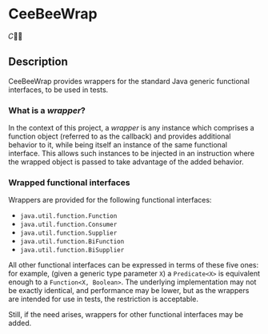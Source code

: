 # CeeBeeWrap

𝐶🐝🌯

## Description

CeeBeeWrap provides wrappers for the standard Java generic functional
interfaces, to be used in tests.

### What is a *wrapper*?

In the context of this project, a *wrapper* is any instance which comprises a
function object (referred to as the callback) and provides additional behavior
to it, while being itself an instance of the same functional interface. This
allows such instances to be injected in an instruction where the wrapped object
is passed to take advantage of the added behavior.

### Wrapped functional interfaces

Wrappers are provided for the following functional interfaces:

* `java.util.function.Function`
* `java.util.function.Consumer`
* `java.util.function.Supplier`
* `java.util.function.BiFunction`
* `java.util.function.BiSupplier`

All other functional interfaces can be expressed in terms of these five ones:
for example, (given a generic type parameter `X`) a `Predicate<X>` is
equivalent enough to a `Function<X, Boolean>`. The underlying implementation may
not be exactly identical, and performance may be lower, but as the wrappers are
intended for use in tests, the restriction is acceptable.

Still, if the need arises, wrappers for other functional interfaces may be added.
